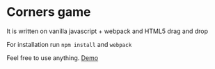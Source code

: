 # Corners game
It is written on vanilla javascript + webpack and HTML5 drag and drop

For installation run `npm install` and `webpack`

Feel free to use anything.
[Demo](https://treeger.github.io/corners/)